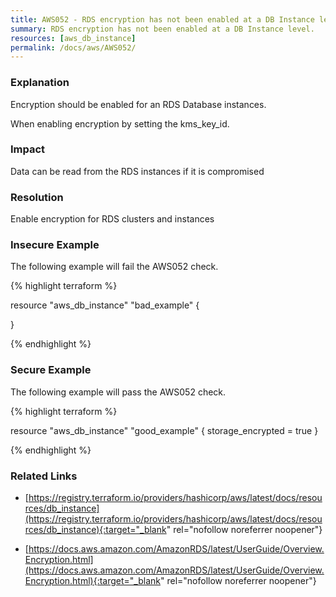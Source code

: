 ```yaml
---
title: AWS052 - RDS encryption has not been enabled at a DB Instance level.
summary: RDS encryption has not been enabled at a DB Instance level. 
resources: [aws_db_instance] 
permalink: /docs/aws/AWS052/
---
```

### Explanation


Encryption should be enabled for an RDS Database instances. 

When enabling encryption by setting the kms_key_id. 


### Impact
Data can be read from the RDS instances if it is compromised

### Resolution
Enable encryption for RDS clusters and instances



### Insecure Example

The following example will fail the AWS052 check.

{% highlight terraform %}

resource "aws_db_instance" "bad_example" {
	
}

{% endhighlight %}



### Secure Example

The following example will pass the AWS052 check.

{% highlight terraform %}

resource "aws_db_instance" "good_example" {
	storage_encrypted  = true
}

{% endhighlight %}



### Related Links


- [https://registry.terraform.io/providers/hashicorp/aws/latest/docs/resources/db_instance](https://registry.terraform.io/providers/hashicorp/aws/latest/docs/resources/db_instance){:target="_blank" rel="nofollow noreferrer noopener"}

- [https://docs.aws.amazon.com/AmazonRDS/latest/UserGuide/Overview.Encryption.html](https://docs.aws.amazon.com/AmazonRDS/latest/UserGuide/Overview.Encryption.html){:target="_blank" rel="nofollow noreferrer noopener"}


